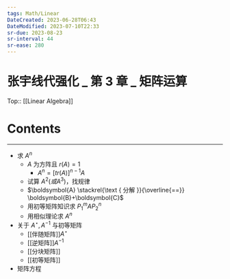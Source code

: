 ```yaml
---
tags: Math/Linear 
DateCreated: 2023-06-28T06:43
DateModified: 2023-07-10T22:33
sr-due: 2023-08-23
sr-interval: 44
sr-ease: 280
---
```

# 张宇线代强化 _ 第 3 章 _ 矩阵运算
Top:: [[Linear Algebra]]

# Contents
---
- 求 $A^{n}$
	- $A$ 为方阵且 $r(A) = 1$
		- $A^{n} = [tr(A)]^{n-1}A$
	- 试算 $A^{2}(或A^{3})$，找规律
	- $\boldsymbol{A} \stackrel{\text { 分解 }}{\overline{==}} \boldsymbol{B}+\boldsymbol{C}$
	- 用初等矩阵知识求 $P^{m}_{1}AP^{n}_{2}$
	- 用相似理论求 $A^{n}$
- 关于 $A^{\star},A^{-1}$ 与初等矩阵
	- [[伴随矩阵]]$A^{\star}$
	- [[逆矩阵]]$A^{-1}$
	- [[分块矩阵]]
	- [[初等矩阵]]
- 矩阵方程
 

